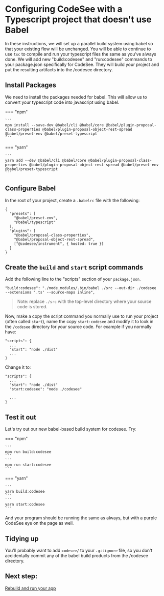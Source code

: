 # Configuring CodeSee with a Typescript project that doesn't use Babel
In these instructions, we will set up a parallel build system using babel so that your existing flow will be unchanged. You will be able to continue to use `tsc` to compile and run your typescript files the same as you've always done. We will add new "build:codesee" and "run:codesee" commands to your package.json specifically for CodeSee. They will build your project and put the resulting artifacts into the /codesee directory.

## Install Packages

We need to install the packages needed for babel. This will allow us to convert your typescript code into javascript using babel.

=== "npm"

    ```
    npm install --save-dev @babel/cli @babel/core @babel/plugin-proposal-class-properties @babel/plugin-proposal-object-rest-spread @babel/preset-env @babel/preset-typescript
    ```

=== "yarn"

    ```
    yarn add --dev @babel/cli @babel/core @babel/plugin-proposal-class-properties @babel/plugin-proposal-object-rest-spread @babel/preset-env @babel/preset-typescript
    ```

## Configure Babel
In the root of your project, create a `.babelrc` file with the following:
```
{
  "presets": [
    "@babel/preset-env",
    "@babel/typescript"
  ],
  "plugins": [
    "@babel/proposal-class-properties",
    "@babel/proposal-object-rest-spread",
    ["@codesee/instrument", { hosted: true }]
  ]
}
```

## Create the `build` and `start` script commands

Add the following line to the "scripts" section of your `package.json`.

`"build:codesee": "./node_modules/.bin/babel ./src --out-dir ./codesee --extensions '.ts' --source-maps inline",`

> Note: replace `./src` with the top-level directory where your source code is stored.

Now, make a copy the script command you normally use to run your project (often called `start`), name the copy `start:codesee` and modify it to look in the `/codesee` directory for your source code. For example if you normally have:

```
"scripts": {
  ...
  "start": "node ./dist"
  ...
}
```

Change it to:

```
"scripts": {
  ...
  "start": "node ./dist"
  "start:codesee": "node ./codesee"

  ...
}
```

## Test it out

Let's try out our new babel-based build system for codesee. Try:

=== "npm"

    ```
    npm run build:codesee
    ```
    ```
    npm run start:codesee
    ```

=== "yarn"

    ```
    yarn build:codesee
    ```
    ```
    yarn start:codesee
    ```


And your program should be running the same as always, but with a purple CodeSee eye on the page as well.

## Tidying up

You'll probably want to add `codesee/` to your `.gitignore` file, so you don't accidentally commit any of the babel build products from the /codesee directory.

## Next step: 

[Rebuild and run your app](../installation/#step-3-rebuild-and-run-your-app-locally)